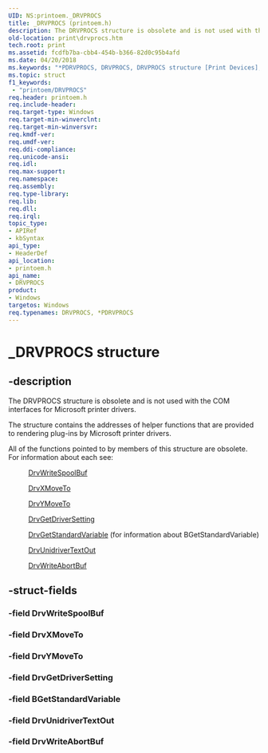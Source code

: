 ```yaml
---
UID: NS:printoem._DRVPROCS
title: _DRVPROCS (printoem.h)
description: The DRVPROCS structure is obsolete and is not used with the COM interfaces for Microsoft printer drivers.
old-location: print\drvprocs.htm
tech.root: print
ms.assetid: fcdfb7ba-cbb4-454b-b366-82d0c95b4afd
ms.date: 04/20/2018
ms.keywords: "*PDRVPROCS, DRVPROCS, DRVPROCS structure [Print Devices], PDRVPROCS, PDRVPROCS structure pointer [Print Devices], _DRVPROCS, print.drvprocs, print_unidrv-pscript_rendering_63cf2b11-04c8-43f3-951b-5755764059f9.xml, printoem/DRVPROCS, printoem/PDRVPROCS"
ms.topic: struct
f1_keywords:
 - "printoem/DRVPROCS"
req.header: printoem.h
req.include-header: 
req.target-type: Windows
req.target-min-winverclnt: 
req.target-min-winversvr: 
req.kmdf-ver: 
req.umdf-ver: 
req.ddi-compliance: 
req.unicode-ansi: 
req.idl: 
req.max-support: 
req.namespace: 
req.assembly: 
req.type-library: 
req.lib: 
req.dll: 
req.irql: 
topic_type:
- APIRef
- kbSyntax
api_type:
- HeaderDef
api_location:
- printoem.h
api_name:
- DRVPROCS
product:
- Windows
targetos: Windows
req.typenames: DRVPROCS, *PDRVPROCS
---
```


# _DRVPROCS structure


## -description


The DRVPROCS structure is obsolete and is not used with the COM interfaces for Microsoft printer drivers.

The structure contains the addresses of helper functions that are provided to rendering plug-ins by Microsoft printer drivers.

All of the functions pointed to by members of this structure are obsolete. For information about each see:
<dl>
<dd>

<a href="https://docs.microsoft.com/windows-hardware/drivers/ddi/printoem/nc-printoem-pfn_drvwritespoolbuf">DrvWriteSpoolBuf</a>


</dd>
<dd>

<a href="https://docs.microsoft.com/windows-hardware/drivers/ddi/printoem/nc-printoem-pfn_drvxmoveto">DrvXMoveTo</a>


</dd>
<dd>

<a href="https://docs.microsoft.com/windows-hardware/drivers/ddi/printoem/nc-printoem-pfn_drvymoveto">DrvYMoveTo</a>


</dd>
<dd>

<a href="https://docs.microsoft.com/windows-hardware/drivers/ddi/printoem/nc-printoem-pfn_drvgetdriversetting">DrvGetDriverSetting</a>


</dd>
<dd>

<a href="https://docs.microsoft.com/windows-hardware/drivers/ddi/printoem/nc-printoem-pfn_drvgetstandardvariable">DrvGetStandardVariable</a> (for information about BGetStandardVariable)

</dd>
<dd>

<a href="https://docs.microsoft.com/windows-hardware/drivers/ddi/printoem/nc-printoem-pfn_drvunidrivertextout">DrvUnidriverTextOut</a>


</dd>
<dd>

<a href="https://docs.microsoft.com/windows-hardware/drivers/ddi/printoem/nc-printoem-pfn_drvwriteabortbuf">DrvWriteAbortBuf</a>


</dd>
</dl>

## -struct-fields




### -field DrvWriteSpoolBuf


### -field DrvXMoveTo


### -field DrvYMoveTo


### -field DrvGetDriverSetting


### -field BGetStandardVariable


### -field DrvUnidriverTextOut


### -field DrvWriteAbortBuf

